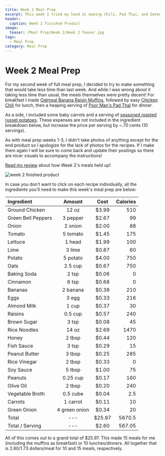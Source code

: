```yaml
---
title: Week 2 Meal Prep
excerpt: This week I tried my hand at making Chili, Pad Thai, and Oatmeal Muffins. The muffins were questionable. 
header:
  caption: Week 2 Finished Product
image:
  teaser: /Meal Prep/Week 2/Week 2 Teaser.jpg
tags: 
  - Meal Prep
category: Meal Prep
---
```


# Week 2 Meal Prep

For my second week of full meal prep, I decided to try to make something that would take less time than last week. And while I was wrong about it taking less time than usual, the meals themselves were pretty decent! For breakfast I made [Oatmeal Banana Raisin Muffins](/recipe/OatmealBananaRaisinMuffin/), followed by easy [Chicken Chili](/recipe/ChickenChili/) for lunch, then a heaping serving of [Poor Man's Pad Thai](/recipe/PoorManPadThai/) for dinner. 

As a side, I included some baby carrots and a serving of [seasoned roasted russet potatoes](/recipe/RoastedSeasonedPotatoes/). These expenses are not included in the ingredient breakdown below, but increase the price per serving by ~.70 cents (10 servings). 

As with meal prep weeks 1-3, I didn't take photos of anything except for the end product so I apologize for the lack of photos for the recipes. If I make them again I will be sure to come back and update their postings so there are nicer visuals to accompany the instructions!

[Read my review](https://underwriteyourlife.github.io/meal%20prep/Week4Evaluation/) about how Week 2's meals held up!

![week 2 finished product](https://github.com/underwriteyourlife/underwriteyourlife.github.io/blob/master/images/Meal%20Prep/Week%202/Week%202%20Finished%20Product.jpg?raw=true "Week 2 Finished Meal Prep")

In case you don't want to click on each recipe individually, all the ingredients you'll need to make this week's meal prep are below:

**Ingredient** | **Amount** | **Cost** |   **Calories**
|:------------- |:-------------:| :-----:|   -----:|
Ground Chicken	|	12	oz	|	 $3.99 	|	510
Green Bell Peppers	|	3	pepper	|	 $2.67 	|	99
Onion	|	2	onion	|	 $2.00 	|	88
Tomato	|	5	tomato	|	 $1.45 	|	175
Lettuce	|	1	head	|	 $1.99 	|	100
Lime	|	3	lime	|	 $0.87 	|	60
Potato	|	5	potato	|	 $4.00 	|	750
Oats	|	2.5	cup	|	 $0.67 	|	750
Baking Soda	|	2	tsp	|	 $0.06 	|	0
Cinnamon	|	6	tsp	|	 $0.68 	|	0
Bananas	|	2	banana	|	 $0.38 	|	210
Eggs 	|	3	egg	|	 $0.33 	|	216
Almond Milk	|	1	cup	|	 $0.37 	|	30
Raisins	|	0.5	cup	|	 $0.57 	|	240
Brown Sugar	|	3	tsp	|	 $0.08 	|	45
Rice Noodles	|	14	oz	|	 $2.69 	|	1470
Honey	|	2	tbsp	|	 $0.44 	|	120
Fish Sauce	|	3	tsp	|	 $0.29 	|	15
Peanut Butter	|	3	tbsp	|	 $0.25 	|	285
Rice Vinegar	|	2	tbsp	|	 $0.33 	|	0
Soy Sauce	|	5	tbsp	|	 $1.00 	|	75
Peanuts	|	0.25	cup	|	 $0.17 	|	160
Olive Oil	|	2	tbsp	|	 $0.20 	|	240
Vegetable Broth	|	0.5	cube	|	 $0.04 	|	2.5
Carrots	|	1	carrot	|	 $0.11 	|	10
Green Onion	|	4	green onion	|	 $0.34 	|	20
Total	|	---		|	 $25.97 	|	5670.5
Total / Serving	|	---		|	 $2.60 	|	567.05


All of this comes out to a grand total of $25.97. This made 15 meals for me (including the muffins as breakfast) or 10 lunches/dinners. All together that is $2.60/$1.73 dollars/meal for 10 and 15 meals, respectively. 
